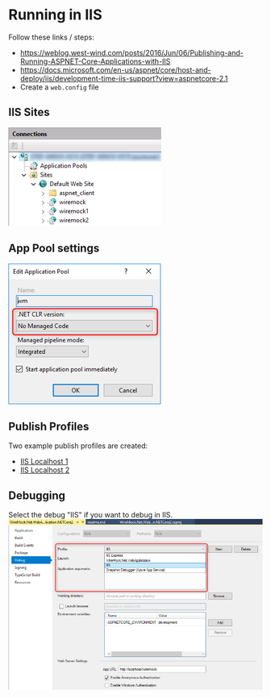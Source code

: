 ﻿# Running in IIS

Follow these links / steps:
* https://weblog.west-wind.com/posts/2016/Jun/06/Publishing-and-Running-ASPNET-Core-Applications-with-IIS
* https://docs.microsoft.com/en-us/aspnet/core/host-and-deploy/iis/development-time-iis-support?view=aspnetcore-2.1
* Create a `web.config` file

## IIS Sites
![IIS Multiple](resources/iis-wiremock1and2.png)

## App Pool settings
![IIS Multiple](resources/iis-apppool.png)

## Publish Profiles
Two example publish profiles are created:
* [IIS Localhost 1](./Properties/PublishProfiles/IIS%20Localhost%201.pubxml)
* [IIS Localhost 2](./Properties/PublishProfiles/IIS%20Localhost%202.pubxml)

## Debugging
Select the debug "IIS" if you want to debug in IIS.
![IIS Debug](resources/iis-debug.png)
